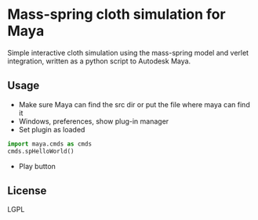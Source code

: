 # Mass-spring cloth simulation for Maya
Simple interactive cloth simulation using the mass-spring model and verlet integration, written as a python script to Autodesk Maya.

## Usage
- Make sure Maya can find the src dir or put the file where maya can find it
- Windows, preferences, show plug-in manager
- Set plugin as loaded
```python
import maya.cmds as cmds
cmds.spHelloWorld()
```
- Play button

## License
LGPL
